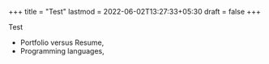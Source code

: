 +++
title = "Test"
lastmod = 2022-06-02T13:27:33+05:30
draft = false
+++

Test

-   Portfolio versus Resume,
-   Programming languages,